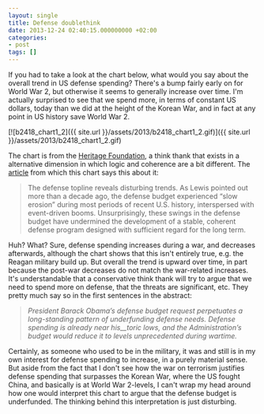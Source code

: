 ```yaml
---
layout: single
title: Defense doublethink
date: 2013-12-24 02:40:15.000000000 +02:00
categories:
- post
tags: []
---
```


If you had to take a look at the chart below, what would you say about the overall trend in US defense spending? There's a bump fairly early on for World War 2, but otherwise it seems to generally increase over time. I'm actually surprised to see that we spend more, in terms of constant US dollars, today than we did at the height of the Korean War, and in fact at any point in US history save World War 2.

[![b2418_chart1_2]({{ site.url }}/assets/2013/b2418_chart1_2.gif)]({{ site.url }}/assets/2013/b2418_chart1_2.gif)

The chart is from the [Heritage Foundation](http://www.heritage.org/), a think thank that exists in a alternative dimension in which logic and coherence are a bit different. The [article](http://www.heritage.org/research/reports/2010/06/us-defense-spending-the-mismatch-between-plans-and-resources) from which this chart says this about it:

> The defense topline reveals disturbing trends. As Lewis pointed out more than a decade ago, the defense budget experienced “slow erosion” during most periods of recent U.S. history, interspersed with event-driven booms. Unsurprisingly, these swings in the defense budget have undermined the development of a stable, coherent defense program designed with sufficient regard for the long term.

Huh? What? Sure, defense spending increases during a war, and decreases afterwards, although the chart shows that this isn't entirely true, e.g. the Reagan military build up. But overall the trend is upward over time, in part because the post-war decreases do not match the war-related increases. It's understandable that a conservative think thank will try to argue that we need to spend more on defense, that the threats are significant, etc. They pretty much say so in the first sentences in the abstract:

> _President Barack Obama’s defense budget request perpetuates a long-standing pattern of underfunding defense needs. Defense spending is already near his__toric lows, and the Administration’s budget would reduce it to levels unprecedented during wartime._

Certainly, as someone who used to be in the military, it was and still is in my own interest for defense spending to increase, in a purely material sense. But aside from the fact that I don't see how the war on terrorism justifies defense spending that surpasses the Korean War, where the US fought China, and basically is at World War 2-levels, I can't wrap my head around how one would interpret this chart to argue that the defense budget is underfunded. The thinking behind this interpretation is just disturbing.